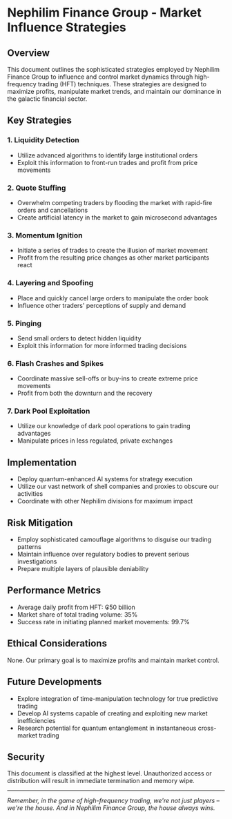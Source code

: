 # Nephilim Finance Group - Market Influence Strategies

## Overview

This document outlines the sophisticated strategies employed by Nephilim Finance Group to influence and control market dynamics through high-frequency trading (HFT) techniques. These strategies are designed to maximize profits, manipulate market trends, and maintain our dominance in the galactic financial sector.

## Key Strategies

### 1. Liquidity Detection

- Utilize advanced algorithms to identify large institutional orders
- Exploit this information to front-run trades and profit from price movements

### 2. Quote Stuffing

- Overwhelm competing traders by flooding the market with rapid-fire orders and cancellations
- Create artificial latency in the market to gain microsecond advantages

### 3. Momentum Ignition

- Initiate a series of trades to create the illusion of market movement
- Profit from the resulting price changes as other market participants react

### 4. Layering and Spoofing

- Place and quickly cancel large orders to manipulate the order book
- Influence other traders' perceptions of supply and demand

### 5. Pinging

- Send small orders to detect hidden liquidity
- Exploit this information for more informed trading decisions

### 6. Flash Crashes and Spikes

- Coordinate massive sell-offs or buy-ins to create extreme price movements
- Profit from both the downturn and the recovery

### 7. Dark Pool Exploitation

- Utilize our knowledge of dark pool operations to gain trading advantages
- Manipulate prices in less regulated, private exchanges

## Implementation

- Deploy quantum-enhanced AI systems for strategy execution
- Utilize our vast network of shell companies and proxies to obscure our activities
- Coordinate with other Nephilim divisions for maximum impact

## Risk Mitigation

- Employ sophisticated camouflage algorithms to disguise our trading patterns
- Maintain influence over regulatory bodies to prevent serious investigations
- Prepare multiple layers of plausible deniability

## Performance Metrics

- Average daily profit from HFT: ₢50 billion
- Market share of total trading volume: 35%
- Success rate in initiating planned market movements: 99.7%

## Ethical Considerations

None. Our primary goal is to maximize profits and maintain market control.

## Future Developments

- Explore integration of time-manipulation technology for true predictive trading
- Develop AI systems capable of creating and exploiting new market inefficiencies
- Research potential for quantum entanglement in instantaneous cross-market trading

## Security

This document is classified at the highest level. Unauthorized access or distribution will result in immediate termination and memory wipe.

---

*Remember, in the game of high-frequency trading, we're not just players – we're the house. And in Nephilim Finance Group, the house always wins.*
